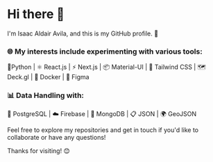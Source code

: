 # Hi there 👋

I'm Isaac Aldair Avila, and this is my GitHub profile. 🚀


### 🌐 My interests include experimenting with various tools:

🐍Python | ⚛️ React.js | ⚡ Next.js | 📦 Material-UI | 🌈 Tailwind CSS | 🗺️ Deck.gl | 🐳 Docker | 🎨 Figma


### 📊 Data Handling with: 

🐘 PostgreSQL | ☁️ Firebase | 🍃 MongoDB | 📋 JSON | 🌍 GeoJSON


Feel free to explore my repositories and get in touch if you'd like to collaborate or have any questions!

Thanks for visiting! 😊

